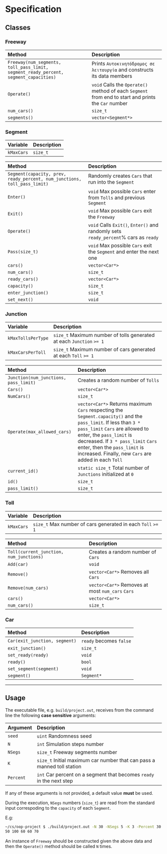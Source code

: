 # Specification

## Classes

### Freeway

Method     |Description
:----------|:----------
`Freeway(num_segments, toll_pass_limit, segment_ready_percent, segment_capacities)`|Prints `Αυτοκινητόδρομος σε λειτουργία` and constructs its data members
`Operate()`                                                                        |`void` Calls the `Operate()` method of each `Segment` from end to start and prints the `Car` number
`num_cars()`                                                                       |`size_t`
`segments()`                                                                       |`vector<Segment*>`

### Segment

Variable        |Description
:---------------|:----------
`kMaxCars`      |`size_t`

Method                                                                         |Description
:------------------------------------------------------------------------------|:----------
`Segment(capacity, prev, ready_percent, num_junctions, toll_pass_limit)`       |Randomly creates `Cars` that run into the `Segment`
`Enter()`                                                                      |`void` Max possible `Cars` enter from `Tolls` and previous `Segment`
`Exit()`                                                                       |`void` Max possible `Cars` exit the `Freeway`
`Operate()`                                                                    |`void` Calls `Exit()`, `Enter()` and randomly sets `ready_percent`% cars as `ready`
`Pass(size_t)`                                                                 |`void` Max possible `Cars` exit the `Segment` and enter the next one
`cars()`                                                                       |`vector<Car*>`
`num_cars()`                                                                   |`size_t`
`ready_cars()`                                                                 |`vector<Car*>`
`capacity()`                                                                   |`size_t`
`enter_junction()`                                                             |`size_t`
`set_next()`                                                                   |`void`

### Junction

Variable          |Description
:-----------------|:----------
`kMaxTollsPerType`|`size_t` Maximum number of tolls generated at each `Junction` `>= 1`
`kMaxCarsPerToll` |`size_t` Maximum number of cars generated at each `Toll` `>= 1`

Method                               |Description
:------------------------------------|:----------
`Junction(num_junctions, pass_limit)`|Creates a random number of `Tolls`
`Cars()`                             |`vector<Car*>`
`NumCars()`                          |`size_t`
`Operate(max_allowed_cars)`          |`vector<Car*>` Returns maximum `Cars` respecting the `Segment.capacity()` and the `pass_limit`. If less than `3 * pass_limit` `Cars` are allowed to enter, the `pass_limit` is decreased. If `3 * pass_limit` `Cars` enter, then the `pass_limit` is increased. Finally, new `Cars` are added in each `Toll`
`current_id()`                       |`static size_t` Total number of `Junctions` initialized at `0`
`id()`                               |`size_t`
`pass_limit()`                       |`size_t`

### Toll

Variable  |Description
:---------|:----------
`kMaxCars`|`size_t` Max number of cars generated in each `Toll` `>= 1`

Method                                 |Description
:--------------------------------------|:----------
`Toll(current_junction, num_junctions)`|Creates a random number of `Cars`
`Add(car)`                             |`void`
`Remove()        `                     |`vector<Car*>` Removes all `Cars`
`Remove(num_cars)`                     |`vector<Car*>` Removes at most `num_cars` `Cars`
`cars()`                               |`vector<Car*>`
`num_cars()`                           |`size_t`

### Car

Method                       |Description
:----------------------------|:----------
`Car(exit_junction, segment)`|`ready` becomes `false`
`exit_junction()`            |`size_t`
`set_ready(ready)`           |`void`
`ready()`                    |`bool`
`set_segment(segment)`       |`void`
`segment()`                  |`Segment*`

-------------------------------------------------------------------------------

## Usage

The executable file, e.g. `build/project.out`, receives from the command line
the following **case sensitive** arguments:

Argument |Description
:--------|:----------
`seed`   |`uint` Randomness seed
`N`      |`int` Simulation steps number
`NSegs`  |`size_t` Freeway segments number
`K`      |`size_t` Initial maximum car number that can pass a manned toll station
`Percent`|`int` Car percent on a segment that becomes `ready` in the next step

If any of these arguments is not provided, a default value **must** be used.

During the execution, `NSegs` numbers (`size_t`) are read from the standard
input correspoding to the `capacity` of each `Segment`.

E.g:

```sh
~/cs/oop-project $ ./build/project.out -N 30 -NSegs 5 -K 3 -Percent 30
50 100 60 60 70
```

An instance of `Freeway` should be constructed given the above data and then the
`Operate()` method should be called `N` times.
